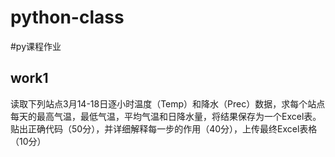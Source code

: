 # python-class
#py课程作业
## work1
 读取下列站点3月14-18日逐小时温度（Temp）和降水（Prec）数据，求每个站点每天的最高气温，最低气温，平均气温和日降水量，将结果保存为一个Excel表。
 贴出正确代码（50分），并详细解释每一步的作用（40分），上传最终Excel表格（10分）
